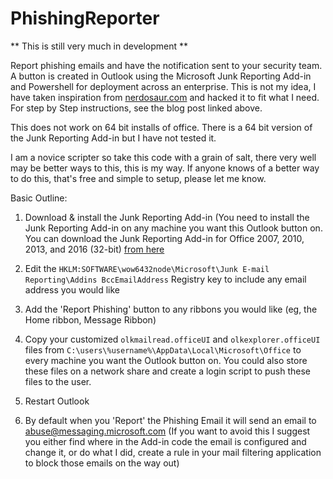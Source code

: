 # PhishingReporter

** This is still very much in development **

Report phishing emails and have the notification sent to your security team. A button is created in Outlook using the Microsoft Junk Reporting Add-in and Powershell for deployment across an enterprise. This is not my idea, I have taken inspiration from [nerdosaur.com](http://www.nerdosaur.com/network-security/add-a-report-phishing-button-in-outlook) and hacked it to fit what I need. For step by Step instructions, see the blog post linked above.

This does not work on 64 bit installs of office. There is a 64 bit version of the Junk Reporting Add-in but I have not tested it.

I am a novice scripter so take this code with a grain of salt, there very well may be better ways to this, this is my way. If anyone knows of a better way to do this, that's free and simple to setup, please let me know.

Basic Outline:

1. Download & install the Junk Reporting Add-in (You need to install the Junk Reporting Add-in on any machine you want this Outlook button on. You can download the Junk Reporting Add-in for Office 2007, 2010, 2013, and 2016 (32-bit) [from here](https://www.microsoft.com/en-us/download/details.aspx?id=18275)

1. Edit the `HKLM:SOFTWARE\wow6432node\Microsoft\Junk E-mail Reporting\Addins BccEmailAddress` Registry key to include any email address you would like

1. Add the 'Report Phishing' button to any ribbons you would like (eg, the Home ribbon, Message Ribbon)

1. Copy your customized `olkmailread.officeUI` and `olkexplorer.officeUI` files from `C:\users\%username%\AppData\Local\Microsoft\Office` to every machine you want the Outlook button on. You could also store these files on a network share and create a login script to push these files to the user.

1. Restart Outlook

1. By default when you 'Report' the Phishing Email it will send an email to abuse@messaging.microsoft.com (If you want to avoid this I suggest you either find where in the Add-in code the email is configured and change it, or do what I did, create a rule in your mail filtering application to block those emails on the way out)
